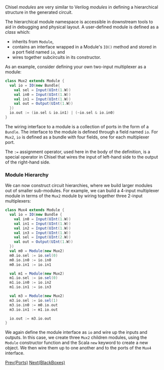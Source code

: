 Chisel *modules* are very similar to Verilog *modules* in
defining a hierarchical structure in the generated circuit.

The hierarchical module namespace is accessible in downstream tools
to aid in debugging and physical layout.  A user-defined module is
defined as a *class* which:

 - inherits from ```Module```,
 - contains an interface wrapped in a Module's ```IO()``` method and stored in a port field named ```io```, and
 - wires together subcircuits in its constructor.

As an example, consider defining your own two-input multiplexer as a
module:
```scala
class Mux2 extends Module {
  val io = IO(new Bundle{
    val sel = Input(UInt(1.W))
    val in0 = Input(UInt(1.W))
    val in1 = Input(UInt(1.W))
    val out = Output(UInt(1.W))
  })
  io.out := (io.sel & io.in1) | (~io.sel & io.in0)
}
```

The wiring interface to a module is a collection of ports in the
form of a ```Bundle```.  The interface to the module is defined
through a field named ```io```.  For ```Mux2```, ```io``` is
defined as a bundle with four fields, one for each multiplexer port.

The ```:=``` assignment operator, used here in the body of the
definition, is a special operator in Chisel that wires the input of
left-hand side to the output of the right-hand side.

### Module Hierarchy

We can now construct circuit hierarchies, where we build larger modules out
of smaller sub-modules.  For example, we can build a 4-input
multiplexer module in terms of the ```Mux2``` module by wiring
together three 2-input multiplexers:

```scala
class Mux4 extends Module {
  val io = IO(new Bundle {
    val in0 = Input(UInt(1.W))
    val in1 = Input(UInt(1.W))
    val in2 = Input(UInt(1.W))
    val in3 = Input(UInt(1.W))
    val sel = Input(UInt(2.W))
    val out = Output(UInt(1.W))
  })
  val m0 = Module(new Mux2)
  m0.io.sel := io.sel(0) 
  m0.io.in0 := io.in0
  m0.io.in1 := io.in1

  val m1 = Module(new Mux2)
  m1.io.sel := io.sel(0) 
  m1.io.in0 := io.in2
  m1.io.in1 := io.in3

  val m3 = Module(new Mux2)
  m3.io.sel := io.sel(1) 
  m3.io.in0 := m0.io.out
  m3.io.in1 := m1.io.out

  io.out := m3.io.out
}
```

We again define the module interface as ```io``` and wire up the
inputs and outputs.  In this case, we create three ```Mux2```
children modules, using the ```Module``` constructor function and 
the Scala ```new``` keyword to create a
new object.  We then wire them up to one another and to the ports of
the ```Mux4``` interface.

[Prev(Ports)](Ports) [Next(BlackBoxes)](BlackBoxes)

